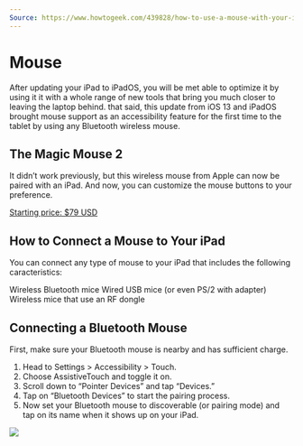 ```yaml
---
Source: https://www.howtogeek.com/439828/how-to-use-a-mouse-with-your-ipad-or-iphone/
---
```

# Mouse

After updating your iPad to iPadOS, you will be met able to optimize it by using it it with a whole range of new tools that bring you much closer to leaving the laptop behind.
that said, this update from iOS 13 and iPadOS brought mouse support as an accessibility feature for the first time to the tablet by using any Bluetooth wireless mouse. 

## The Magic Mouse 2

It didn’t work previously, but this wireless mouse from Apple can now be paired with an iPad.
And now, you can customize the mouse buttons to your preference. 

[Starting price: $79 USD](https://www.apple.com/shop/product/MLA02LL/A/magic-mouse-2-silver?fnode=06b772bdfece5d39b4f7ae103f7b505b947eb5d69cb613f1c743dcb2630d0e38f3c5427e975926cb33dd949ebc666cbb675f395d5237b15502442b8ecc453397983d33e81cdf2c18a41eac7033a0f489cd797683cd6b0829aa3b73a166646714)

## How to Connect a Mouse to Your iPad

You can connect any type of mouse to your  iPad that includes the following caracteristics: 

Wireless Bluetooth mice
Wired USB mice (or even PS/2 with adapter)
Wireless mice that use an RF dongle

## Connecting a Bluetooth Mouse

First, make sure your Bluetooth mouse is nearby and has sufficient charge.

1. Head to Settings > Accessibility > Touch.
2. Choose AssistiveTouch and toggle it on.
3. Scroll down to “Pointer Devices” and tap “Devices.”
4. Tap on “Bluetooth Devices” to start the pairing process.
5. Now set your Bluetooth mouse to discoverable (or pairing mode) and tap on its name when it shows up on your iPad.

![](https://www.howtogeek.com/wp-content/uploads/2019/09/bluetooth.png.pagespeed.ce.MgGTojyjks.png)


